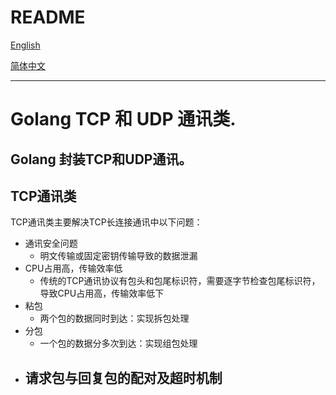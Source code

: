 # README 
[English](./README.md) 

[简体中文](./README.zh_cn.md) 

---
# Golang TCP 和 UDP 通讯类. 
Golang 封装TCP和UDP通讯。 
---
## TCP通讯类 
TCP通讯类主要解决TCP长连接通讯中以下问题： 
+ 通讯安全问题 
    - 明文传输或固定密钥传输导致的数据泄漏
+ CPU占用高，传输效率低 
    - 传统的TCP通讯协议有包头和包尾标识符，需要逐字节检查包尾标识符，导致CPU占用高，传输效率低下 
+ 粘包 
    - 两个包的数据同时到达：实现拆包处理 
+ 分包 
    - 一个包的数据分多次到达：实现组包处理 
+ 请求包与回复包的配对及超时机制 
    - 